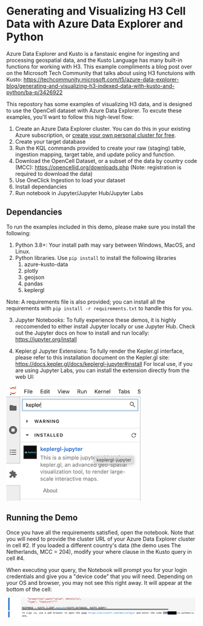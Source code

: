 # Generating and Visualizing H3 Cell Data with Azure Data Explorer and Python

Azure Data Explorer and Kusto is a fanstasic engine for ingesting and processing geospatial data, and the Kusto Language has many built-in functions for working with H3. This example compliments a blog post over on the Microsoft Tech Community that talks about using H3 functuions with Kusto: https://techcommunity.microsoft.com/t5/azure-data-explorer-blog/generating-and-visualizing-h3-indexed-data-with-kusto-and-python/ba-p/3426922

This repostory has some examples of visualizing H3 data, and is designed to use the OpenCell dataset with Azure Data Explorer. To excute these examples, you'll want to follow this high-level flow:

1. Create an Azure Data Explorer cluster. You can do this in your existing Azure subscription, or [create your own personal cluster for free](https://docs.microsoft.com/en-us/azure/data-explorer/start-for-free).
2. Create your target database
3. Run the KQL commands provided to create your raw (staging) table, ingestion mapping, target table, and update policy and function.
4. Download the OpenCell Dataset, or a subset of the data by country code (MCC): https://opencellid.org/downloads.php (Note: registration is required to download the data)
5. Use OneClick Ingestion to load your dataset
6. Install dependancies
7. Run notebook in Jupyter/Jupyter Hub/Jupyter Labs

## Dependancies

To run the examples included in this demo, please make sure you install the following:

1. Python 3.8+: Your install path may vary between Windows, MacOS, and Linux.
2. Python libraries. Use ```pip install``` to install the following libraries
   1. azure-kusto-data
   2. plotly
   3. geojson
   4. pandas
   5. keplergl

Note: A requirements file is also provided; you can install all the requirements with ```pip install -r requirements.txt``` to handle this for you.

3. Jupyter Notebooks: To fully experience these demos, it is highly reccomended to either install Jupyter locally or use Jupyter Hub. Check out the Jupyter docs on how to install and run locally: https://jupyter.org/install 

4. Kepler.gl Jupyter Extensions: To fully render the Kepler.gl interface, please refer to this installation document on the Kepler.gl site: https://docs.kepler.gl/docs/keplergl-jupyter#install For local use, if you are using Jupyter Labs, you can install the extension directly from the web UI:

![Enabling Kepler.gl Jupyter Extension](./help/kepler-extension.png)

## Running the Demo

Once you have all the requirements satisfied, open the notebook. Note that you will need to provide the cluster URL of your Azure Data Explorer cluster in cell #2. If you loaded a different country's data (the demo uses The Netherlands, MCC = 204), modify your where clause in the Kusto query in cell #4.

When executing your query, the Notebook will prompt you for your login credentials and give you a "device code" that you will need. Depending on your OS and browser, you may not see this right away. It will appear at the bottom of the cell:

![Device Code Example](./help/devicecode.png)
